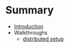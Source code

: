 # Summary

* [Introduction](README.md)
* Walkthroughs
    * [distributed setup](distributed-setup.md)